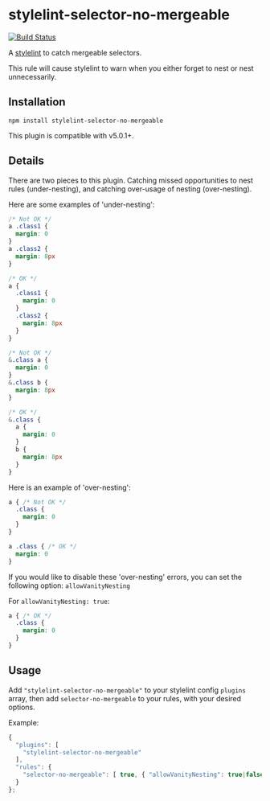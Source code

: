 # stylelint-selector-no-mergeable

[![Build Status](https://travis-ci.org/timothyneiljohnson/stylelint-selector-no-mergeable.svg)](https://travis-ci.org/timothyneiljohnson/stylelint-selector-no-mergeable)

A [stylelint](https://github.com/stylelint/stylelint) to catch mergeable selectors.

This rule will cause stylelint to warn when you either forget to nest or nest unnecessarily.

## Installation

```
npm install stylelint-selector-no-mergeable
```

This plugin is compatible with v5.0.1+.

## Details

There are two pieces to this plugin. Catching missed opportunities to nest rules (under-nesting), and catching over-usage of nesting (over-nesting).

Here are some examples of 'under-nesting':
```css
/* Not OK */
a .class1 {
  margin: 0
}
a .class2 {
  margin: 8px
}

/* OK */
a {
  .class1 {
    margin: 0
  }
  .class2 {
    margin: 8px
  }
}
```
```css
/* Not OK */
&.class a {
  margin: 0
}
&.class b {
  margin: 8px
}

/* OK */
&.class {
  a {
    margin: 0
  }
  b {
    margin: 8px
  }
}
```




Here is an example of 'over-nesting':

```css
a { /* Not OK */
  .class {
    margin: 0
  }
}

a .class { /* OK */
  margin: 0
}
```

If you would like to disable these 'over-nesting' errors, you can set the following option:
`allowVanityNesting`

For `allowVanityNesting: true`:

```css
a { /* OK */
  .class {
    margin: 0
  }
}
```

## Usage

Add `"stylelint-selector-no-mergeable"` to your stylelint config `plugins` array, then add `selector-no-mergeable` to your rules, with your desired options.

Example:

```js
{
  "plugins": [
    "stylelint-selector-no-mergeable"
  ],
  "rules": {
    "selector-no-mergeable": [ true, { "allowVanityNesting": true|false } ]
  }
};
```
